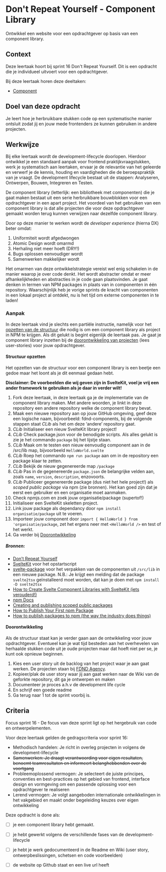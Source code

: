 # Don't Repeat Yourself - Component Library
Ontwikkel een website voor een opdrachtgever op basis van een component library.

## Context
Deze leertaak hoort bij sprint 16 Don't Repeat Yourself. Dit is een opdracht die je individueel uitvoert voor een opdrachtgever.

Bij deze leertaak horen deze deeltaken:

* [Component](https://github.com/fdnd-task/dont-repeat-yourself-component-building-block)

## Doel van deze opdracht
Je leert hoe je herbruikbare stukken code op een systematische manier ontsluit zodat jij en jouw mede frontenders ze kunnen gebruiken in andere projecten.

## Werkwijze
Bij elke leertaak wordt de development-lifecycle doorlopen. Hierdoor ontwikkel je een standaard aanpak voor frontend praktijkvraagstukken, werk je systematisch aan leertaken, ervaar je de relevantie van het geleerde en verwerf je de kennis, houding en vaardigheden die de beroepspraktijk van je vraagt. De development lifecycle bestaat uit de stappen: Analyseren, Ontwerpen, Bouwen, Integreren en Testen.

De component library (letterlijk: een bibliotheek met componenten) die je gaat maken bestaat uit een serie herbruikbare bouwblokken voor een opdrachtgever in een apart project. Het voordeel van het gebruiken van een component library is dat alle projecten die voor deze opdrachtgever gemaakt worden terug kunnen verwijzen naar dezelfde component library. 

Door op deze manier te werken wordt de *developer experience* (hierna DX) beter omdat: 
1. Uniformiteit wordt afgedwongen
2. Atomic Design wordt omarmd
3. Herhaling niet meer hoeft (DRY!)
4. Bugs oplossen eenvoudiger wordt
5. Samenwerken makkelijker wordt

Het omarmen van deze ontwikkelstrategie vereist wel enig schakelen in de manier waarop je over code denkt. Het wordt abstracter omdat er meer afhankelijkheden en abstracties in je code gaan plaatsvinden. Je gaat denken in termen van NPM packages in plaats van in componenten in één repository. Waarschijnlijk heb je vorige sprints de kracht van componenten in een lokaal project al ontdekt, nu is het tijd om externe componenten in te laden!

### Aanpak

In deze leertaak vind je slechts een partiële instructie, namelijk voor het [opzetten van de structuur](#structuur-opzette) die nodig is om een component library als project in NPM te krijgen. Als dit gelukt is begint eigenlijk de leertaak pas. Je gaat je component library inzetten bij de [doorontwikkeling van projecten](#doorontwikkeling) (lees user-stories) voor jouw opdrachtgever.

#### Structuur opzetten

Het opzetten van de structuur voor een component library is een beetje een gedoe maar het loont als je dit eenmaal gedaan hebt.

**Disclaimer: De voorbeelden die wij geven zijn in SvelteKit, voel je vrij een ander framework te gebruiken als je daar in verder wilt!**

1. Fork deze leertaak, in deze leertaak ga je de implementatie van de component library maken. Met andere woorden, je linkt in deze repository een andere repository welke de component library bevat.
2. Maak een nieuwe repository aan op jouw GitHub omgeving, geef deze een logische naam, bijvoorbeeld: fdnd-components, bij de volgende stappen staat *CLib* als het om deze ‘andere’ repository gaat.
3. *CLib* Initialiseer een nieuw SvelteKit library project!
4. *CLib* Check package.json voor de benodigde scripts. Als alles gelukt is zie je het commando `package` bij het lijstje staan.
5. *CLib* Maak om te testen een nieuw eenvoudig component aan in de /src/lib map, bijvoorbeeld `HelloWorld.svelte`
6. *CLib* Roep het commando `npm run package` aan om in de repository een package klaar te zetten.
7. *CLib* Bekijk de nieuw gegenereerde map `/package`
8. *CLib* Pas in de gegenereerde `package.json` de belangrijke velden aan, zoals `name`, `version`, `description`, enzovoorts.
9. *CLib* Publiceer gegenereerde package (dus niet het hele project!) als *scoped public package* via npm (zie bronnen). Het kan goed zijn dat je eerst een gebruiker en een organisatie moet aanmaken.
10. Check npmjs.com en zoek jouw organisatie/package (supertof!)
11. Initialiseer een SvelteKit skeletten project.
11. Link jouw package als dependancy door `npm install organisatie/package` uit te voeren.
12. Importeer jouw component door `import { HelloWorld } from 'organisatie/package`, zet het ergens neer met `<HelloWorld />` en test of het werkt.
13. Ga verder bij [Doorontwikkeling](#doorontwikkeling)

##### Bronnen:
- [Don’t Repeat Yourself](http://wiki.c2.com/?DontRepeatYourself)
- [SvelteKit](https://kit.svelte.dev/) voor het opstartscript
- [svelte-package](https://kit.svelte.dev/docs/packaging) voor het verpakken van de componenten uit `/src/lib` in een nieuwe package. N.B.: Je krijgt een melding dat de package `svelte2tsx` geïnstalleerd moet worden, dat kan je doen met `npm install -D svelte2tsx`
- [How to Create Svelte Component Libraries with SvelteKit (iets verouderd!)](https://medium.com/mkdir-awesome/how-to-create-svelte-component-libraries-with-sveltekit-98fd2ff12f0f)
- [npm Docs](https://docs.npmjs.com/)
- [Creating and publishing scoped public packages](https://docs.npmjs.com/creating-and-publishing-scoped-public-packages)
- [How to Publish Your First npm Package](https://bretcameron.medium.com/how-to-publish-your-first-npm-package-b224296fc57b)
- [How to publish packages to npm (the way the industry does things)](https://zellwk.com/blog/publish-to-npm/)

#### Doorontwikkeling

Als de structuur staat kan je verder gaan aan de ontwikkeling voor jouw opdrachtgever. Eventueel kan je wat tijd besteden aan het overhevelen van herhaalde stukken code uit je oude projecten maar dat hoeft niet per se, je kunt ook opnieuw beginnen.

1. Kies een user story uit de backlog van het project waar je aan gaat werken. De projecten staan bij [FDND Agency](https://github.com/fdnd-agency).  
2. Kopieer/plak de user story waar jij aan gaat werken naar de Wiki van de geforkte repository, dit ga je ontwerpen en maken
3. Documenteer je proces a.h.v de development life cycle
4. En schrijf een goede readme
5. Ga terug naar 1 tot de sprint voorbij is.

## Criteria

Focus sprint 16 - De focus van deze sprint ligt op het hergebruik van code en ontwerpelementen.

Voor deze leertaak gelden de gedragscriteria voor sprint 16: 

* Methodisch handelen: Je richt in overleg projecten in volgens de development-lifecycle
* ~~Samenwerken: Je draagt verantwoording voor eigen resultaten, benoemt teamresultaten en informeert belanghebbenden over de voortgang~~
* Probleemoplossend vermogen: Je selecteert de juiste principes, conventies en best-practices op het gebied van frontend, interface design en vormgeving om een passende oplossing voor een opdrachtgever te realiseren
* Lerend vermogen: Je volgt aangeboden internationale ontwikkelingen in het vakgebied en maakt onder begeleiding keuzes over eigen ontwikkeling

Deze opdracht is done als:
- [ ] je een component library hebt gemaakt.
- [ ] je hebt gewerkt volgens de verschillende fases van de development-lifecycle
- [ ] je hebt je werk gedocumenteerd in de Readme en Wiki (user story, ontwerpbeslissingen, schetsen en code voorbeelden)
- [ ] de website op Github staat en een live url heeft

